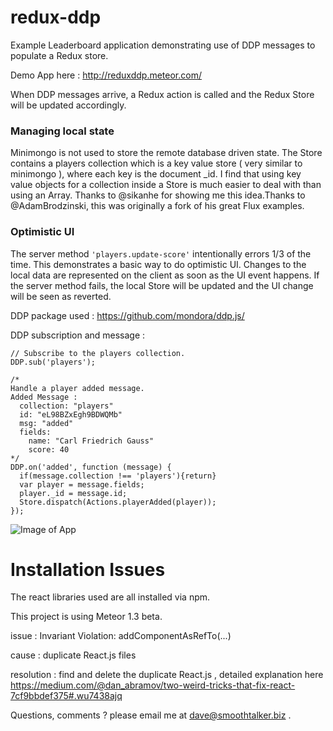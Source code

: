 # redux-ddp

Example Leaderboard application demonstrating use of DDP messages to populate a Redux store.

Demo App here : http://reduxddp.meteor.com/

When DDP messages arrive, a Redux action is called and the Redux Store will
be updated accordingly.

### Managing local state
Minimongo is not used to store the remote database driven state.  The Store contains a players collection which is a key value store ( very similar to minimongo ), where each key is the document _id.  I find that using key value objects for a collection inside a Store is much easier to deal with than using an Array.  Thanks to @sikanhe for showing me this idea.Thanks to @AdamBrodzinski, this was originally a fork of his great Flux examples.

### Optimistic UI
The server method `'players.update-score'` intentionally errors 1/3 of the time.  This demonstrates a basic way to do optimistic UI.  Changes to the local data are represented on the client as soon as the UI event happens.  If the server method fails, the local Store will be updated and the UI change will be seen as reverted.

DDP package used : https://github.com/mondora/ddp.js/

DDP subscription and message :
```
// Subscribe to the players collection.
DDP.sub('players');

/*
Handle a player added message.
Added Message :
  collection: "players"
  id: "eL98BZxEgh9BDWQMb"
  msg: "added"
  fields:
    name: "Carl Friedrich Gauss"
    score: 40
*/
DDP.on('added', function (message) {
  if(message.collection !== 'players'){return}
  var player = message.fields;
  player._id = message.id;
  Store.dispatch(Actions.playerAdded(player));
});
```

![Image of App](https://cloud.githubusercontent.com/assets/1656829/12219193/2b2d3b68-b6ed-11e5-9072-9eb3e6144fd1.png)




# Installation Issues
The react libraries used are all installed via npm.

This project is using Meteor 1.3 beta.

issue : Invariant Violation: addComponentAsRefTo(...)

cause : duplicate React.js files

resolution : find and delete the duplicate React.js , detailed explanation here
https://medium.com/@dan_abramov/two-weird-tricks-that-fix-react-7cf9bbdef375#.wu7438ajq

Questions, comments ? please email me at dave@smoothtalker.biz .

